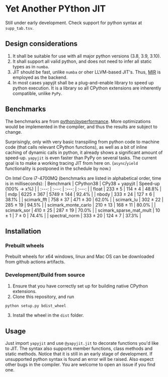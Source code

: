 # Yet Another PYthon JIT
Still under early development. Check support for python syntax at `supp_tab.tsv`.

## Design considerations
1. It shall be suitable for use with all major python versions (3.8, 3.9, 3.10).
2. It shall support all valid python, and does not need to infer all static types as in `numba`.
3. JIT should be fast, unlike `numba` or oher LLVM-based JIT's. Thus, [MIR](https://github.com/vnmakarov/mir) is employed as the backend.
4. In most cases yapyjit shall be a plug-and-enable library to speed up python execution. It is a library so all CPython extensions are inherently compatible, unlike `PyPy`.

## Benchmarks
The benchmarks are from [python/pyperformance](https://github.com/python/pyperformance). More optimizations would be implemented in the compiler, and thus the results are subject to change.

Surprisingly, only with very basic transpiling from python code to machine code (that calls relevant CPython functions), as well as a bit of inline caching of dynamic calls in python, it already shows a significant amount of speed-up. `yapyjit` is even faster than PyPy on several tasks. The current goal is to make a working tracing JIT from here on. (`async`/`yield` functionality is postponed in the schedule by now.)

On Intel Core i7-4700MQ (benchmarks are listed in alphabetical order, time is in milliseconds):
| Benchmark | CPython38 | CPy38 + yapyjit | Speed-up (100% → x%) |
| :---: | :---: | :---: | :---: |
| float | 233 ± 5 | 114 ± 4 | 48.8% |
| mdp | 6225 ± 367 | 5749 ± 144 | 92.4% |
| nbody | 333 ± 24 | 127 ± 6 | 38.1% |
| scimark_fft | 758 ± 37 | 471 ± 30 | 62.0% |
| scimark_lu | 302 ± 22 | 285 ± 19 | 94.5% |
| scimark_monte_carlo | 210 ± 13 | 168 ± 11 | 80.0% |
| scimark_sor | 410 ± 25 | 287 ± 19 | 70.0% |
| scimark_sparse_mat_mult | 10 ± 1 | 7 ± 0 | 74.4% |
| spectral_norm | 333 ± 20 | 124 ± 7 | 37.3% |


## Installation
### Prebuilt wheels
Prebuilt wheels for x64 windows, linux and Mac OS can be downloaded from github actions artifacts.

### Development/Build from source
1. Ensure that you have correctly set up for building native CPython extensions.
2. Clone this repository, and run
```sh
python setup.py bdist_wheel
```
3. Install the wheel in the `dist` folder.

## Usage
Just import `yapyjit` and use `@yapyjit.jit` to decorate functions you'd like to JIT. The syntax also supports member functions, class methods and static methods. Notice that it is still in an early stage of development. If unsupported python syntax is found an error will be raised. Also expect other bugs in the compiler. You are welcome to open an issue if you find one.
